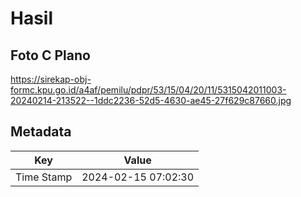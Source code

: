 # Hasil

## Foto C Plano

https://sirekap-obj-formc.kpu.go.id/a4af/pemilu/pdpr/53/15/04/20/11/5315042011003-20240214-213522--1ddc2236-52d5-4630-ae45-27f629c87660.jpg


## Metadata

| Key        | Value               |
| ---------- | ------------------- |
| Time Stamp | 2024-02-15 07:02:30 |



